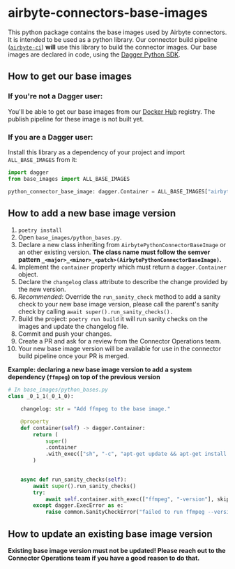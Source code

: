 # airbyte-connectors-base-images

This python package contains the base images used by Airbyte connectors.
It is intended to be used as a python library.
Our connector build pipeline ([`airbyte-ci`](https://github.com/airbytehq/airbyte/blob/master/airbyte-ci/connectors/pipelines/README.md#L1)) **will** use this library to build the connector images.
Our base images are declared in code, using the [Dagger Python SDK](https://dagger-io.readthedocs.io/en/sdk-python-v0.6.4/).



## How to get our base images
### If you're not a Dagger user:
You'll be able to get our base images from our [Docker Hub](https://hub.docker.com/u/airbyte) registry. The publish pipeline for these image is not built yet.

### If you are a Dagger user:
Install this library as a dependency of your project and import `ALL_BASE_IMAGES` from it:
```python
import dagger
from base_images import ALL_BASE_IMAGES

python_connector_base_image: dagger.Container = ALL_BASE_IMAGES["airbyte-python-connector-base:0.1.0"].container
```


## How to add a new base image version

1. `poetry install`
2. Open `base_images/python_bases.py`.
3. Declare a new class inheriting from `AirbytePythonConnectorBaseImage` or an other existing version. **The class name must follow the semver pattern `_<major>_<minor>_<patch>(AirbytePythonConnectorBaseImage)`.**
4. Implement the `container` property which must return a `dagger.Container` object.
5. Declare the `changelog` class attribute to describe the change provided by the new version.
6. *Recommended*: Override the `run_sanity_check` method to add a sanity check to your new base image version, please call the parent's sanity check by calling `await super().run_sanity_checks().`
7. Build the project: `poetry run build` it will run sanity checks on the images and update the changelog file.
8. Commit and push your changes.
9. Create a PR and ask for a review from the Connector Operations team.
10. Your new base image version will be available for use in the connector build pipeline once your PR is merged.

**Example: declaring a new base image version to add a system dependency (`ffmpeg`) on top of the previous version**

```python
# In base_images/python_bases.py
class _0_1_1(_0_1_0):

    changelog: str = "Add ffmpeg to the base image."

    @property
    def container(self) -> dagger.Container:        
        return (
            super()
            .container
            .with_exec(["sh", "-c", "apt-get update && apt-get install -y ffmpeg"])
        )
        

    async def run_sanity_checks(self):
        await super().run_sanity_checks()
        try:
            await self.container.with_exec(["ffmpeg", "-version"], skip_entrypoint=True).stdout()
        except dagger.ExecError as e:
            raise common.SanityCheckError("failed to run ffmpeg --version.") from e
```

## How to update an existing base image version
**Existing base image version must not be updated! Please reach out to the Connector Operations team if you have a good reason to do that.**
